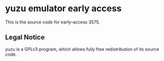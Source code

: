 yuzu emulator early access
=============

This is the source code for early-access 3575.

## Legal Notice

yuzu is a GPLv3 program, which allows fully free redistribution of its source code.